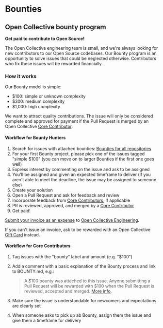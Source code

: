 # Bounties

## Open Collective bounty program 

**Get paid to contribute to Open Source!**

The Open Collective engineering team is small, and we're always looking for new contributors to our Open Source codebases. Our Bounty program is an opportunity to solve issues that could be neglected otherwise. Contributors who fix these issues will be rewarded financially.

### How it works

Our Bounty model is simple:

* $100: simple or unknown complexity
* $300: medium complexity
* $1,000: high complexity

We want to attract quality contributions. The issue will only be considered complete and approved for payment if the Pull Request is merged by an Open Collective [Core Contributor](https://github.com/orgs/opencollective/teams/core-contributors).

#### Workflow for Bounty Hunters

1. Search for issues with attached bounties: [Bounties for all repositories](https://github.com/opencollective/opencollective/issues?utf8=✓&q=is%3Aissue+is%3Aopen+label%3Abounty)
2. For your first Bounty project, please pick one of the issues tagged "simple $100" \(you can move on to larger Bounties if the first one goes well\)
3. Express interest by commenting on the issue and ask to be assigned
4. You'll be assigned and given an expected timeframe to deliver \(if you aren't able to meet the deadline, the issue may be assigned to someone else\)
5. Create your solution
6. Open a Pull Request and ask for feedback and review
7. Incorporate feedback from [Core Contributors](https://github.com/orgs/opencollective/teams/core-contributors), if applicable
8. PR is reviewed, approved, and merged by a [Core Contributor](https://github.com/orgs/opencollective/teams/core-contributors)
9. Get paid!

[Submit your invoice as an expense](../expenses/submitting-expenses.md) to [Open Collective Engineering](https://opencollective.com/engineering). 

If you can't issue an invoice, ask to be rewarded with an Open Collective [Gift Card](../backers-and-sponsors/gift-cards.md) instead.

#### Workflow for Core Contributors

1. Tag issues with the "bounty" label and amount \(e.g. "$100"\)
2. Add a comment with a basic explanation of the Bounty process and link to BOUNTY.md, e.g.:

   > A $100 bounty was attached to this issue. Anyone submitting a Pull Request will be rewarded with $100 when the Pull Request is reviewed, accepted and merged. [More info](BOUNTY.md).

3. Make sure the issue is understandable for newcomers and expectations are clearly set
4. When someone asks to pick up ab Bounty, assign them the issue and give them a timeframe for delivery

